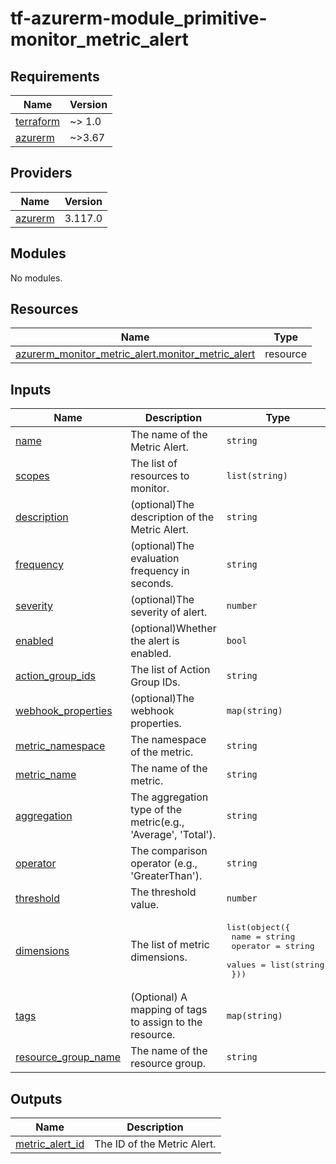 # tf-azurerm-module_primitive-monitor_metric_alert
<!-- BEGINNING OF PRE-COMMIT-TERRAFORM DOCS HOOK -->
## Requirements

| Name | Version |
|------|---------|
| <a name="requirement_terraform"></a> [terraform](#requirement\_terraform) | ~> 1.0 |
| <a name="requirement_azurerm"></a> [azurerm](#requirement\_azurerm) | ~>3.67 |

## Providers

| Name | Version |
|------|---------|
| <a name="provider_azurerm"></a> [azurerm](#provider\_azurerm) | 3.117.0 |

## Modules

No modules.

## Resources

| Name | Type |
|------|------|
| [azurerm_monitor_metric_alert.monitor_metric_alert](https://registry.terraform.io/providers/hashicorp/azurerm/latest/docs/resources/monitor_metric_alert) | resource |

## Inputs

| Name | Description | Type | Default | Required |
|------|-------------|------|---------|:--------:|
| <a name="input_name"></a> [name](#input\_name) | The name of the Metric Alert. | `string` | n/a | yes |
| <a name="input_scopes"></a> [scopes](#input\_scopes) | The list of resources to monitor. | `list(string)` | n/a | yes |
| <a name="input_description"></a> [description](#input\_description) | (optional)The description of the Metric Alert. | `string` | n/a | yes |
| <a name="input_frequency"></a> [frequency](#input\_frequency) | (optional)The evaluation frequency in seconds. | `string` | n/a | yes |
| <a name="input_severity"></a> [severity](#input\_severity) | (optional)The severity of alert. | `number` | n/a | yes |
| <a name="input_enabled"></a> [enabled](#input\_enabled) | (optional)Whether the alert is enabled. | `bool` | n/a | yes |
| <a name="input_action_group_ids"></a> [action\_group\_ids](#input\_action\_group\_ids) | The list of Action Group IDs. | `string` | n/a | yes |
| <a name="input_webhook_properties"></a> [webhook\_properties](#input\_webhook\_properties) | (optional)The webhook properties. | `map(string)` | n/a | yes |
| <a name="input_metric_namespace"></a> [metric\_namespace](#input\_metric\_namespace) | The namespace of the metric. | `string` | n/a | yes |
| <a name="input_metric_name"></a> [metric\_name](#input\_metric\_name) | The name of the metric. | `string` | n/a | yes |
| <a name="input_aggregation"></a> [aggregation](#input\_aggregation) | The aggregation type of the metric(e.g., 'Average', 'Total'). | `string` | n/a | yes |
| <a name="input_operator"></a> [operator](#input\_operator) | The comparison operator (e.g., 'GreaterThan'). | `string` | n/a | yes |
| <a name="input_threshold"></a> [threshold](#input\_threshold) | The threshold value. | `number` | n/a | yes |
| <a name="input_dimensions"></a> [dimensions](#input\_dimensions) | The list of metric dimensions. | <pre>list(object({<br>    name     = string<br>    operator = string<br>    values   = list(string)<br>  }))</pre> | n/a | yes |
| <a name="input_tags"></a> [tags](#input\_tags) | (Optional) A mapping of tags to assign to the resource. | `map(string)` | `{}` | no |
| <a name="input_resource_group_name"></a> [resource\_group\_name](#input\_resource\_group\_name) | The name of the resource group. | `string` | n/a | yes |

## Outputs

| Name | Description |
|------|-------------|
| <a name="output_metric_alert_id"></a> [metric\_alert\_id](#output\_metric\_alert\_id) | The ID of the Metric Alert. |
<!-- END OF PRE-COMMIT-TERRAFORM DOCS HOOK -->
